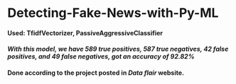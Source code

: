 # Detecting-Fake-News-with-Py-ML

#### Used: TfidfVectorizer, PassiveAggressiveClassifier
#### *With this model, we have 589 true positives, 587 true negatives, 42 false positives, and 49 false negatives, got an accuracy of 92.82%*

#### Done according to the project posted in *Data flair* website.
